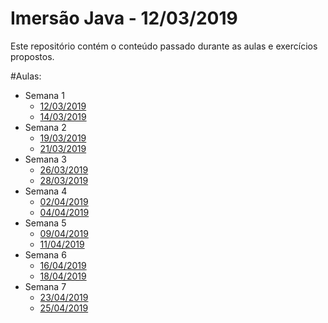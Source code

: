 
# Imersão Java - 12/03/2019

Este repositório contém o conteúdo passado durante as aulas e exercícios propostos.

#Aulas:
* Semana 1  
    * [12/03/2019](./aulas/2019_03_12.MD)   
    * [14/03/2019](./aulas/2019_03_14.MD)   
* Semana 2  
    * [19/03/2019](./aulas/2019_03_19.MD)    
    * [21/03/2019](./aulas/2019_03_21.MD)    
* Semana 3  
    * [26/03/2019](./aulas/2019_03_26.MD)  
    * [28/03/2019](./aulas/2019_03_28.MD)
* Semana 4  
    * [02/04/2019](./aulas/2019_04_02.MD)  
    * [04/04/2019](./aulas/2019_04_04.MD)
* Semana 5  
    * [09/04/2019](./aulas/2019_04_09.MD)  
    * [11/04/2019](./aulas/2019_04_11.MD)  
* Semana 6  
    * [16/04/2019](./aulas/2019_04_16.MD)  
    * [18/04/2019](./aulas/2019_04_18.MD)  
* Semana 7
    * [23/04/2019](./aulas/2019_04_23.MD)  
    * [25/04/2019](./aulas/2019_04_25.MD)  
    
